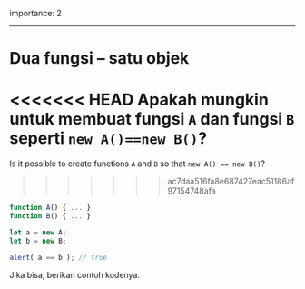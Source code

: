 importance: 2

---

# Dua fungsi – satu objek

<<<<<<< HEAD
Apakah mungkin untuk membuat fungsi `A` dan fungsi `B` seperti `new A()==new B()`?
=======
Is it possible to create functions `A` and `B` so that `new A() == new B()`?
>>>>>>> ac7daa516fa8e687427eac51186af97154748afa

```js no-beautify
function A() { ... }
function B() { ... }

let a = new A;
let b = new B;

alert( a == b ); // true
```

Jika bisa, berikan contoh kodenya.
